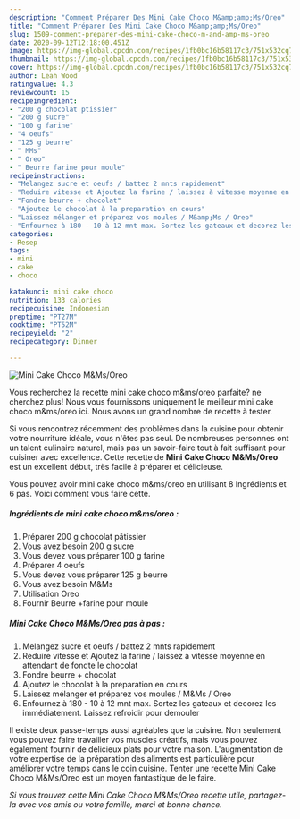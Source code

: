 ```yaml
---
description: "Comment Préparer Des Mini Cake Choco M&amp;amp;Ms/Oreo"
title: "Comment Préparer Des Mini Cake Choco M&amp;amp;Ms/Oreo"
slug: 1509-comment-preparer-des-mini-cake-choco-m-and-amp-ms-oreo
date: 2020-09-12T12:18:00.451Z
image: https://img-global.cpcdn.com/recipes/1fb0bc16b58117c3/751x532cq70/mini-cake-choco-mmsoreo-photo-principale-de-la-recette.jpg
thumbnail: https://img-global.cpcdn.com/recipes/1fb0bc16b58117c3/751x532cq70/mini-cake-choco-mmsoreo-photo-principale-de-la-recette.jpg
cover: https://img-global.cpcdn.com/recipes/1fb0bc16b58117c3/751x532cq70/mini-cake-choco-mmsoreo-photo-principale-de-la-recette.jpg
author: Leah Wood
ratingvalue: 4.3
reviewcount: 15
recipeingredient:
- "200 g chocolat ptissier"
- "200 g sucre"
- "100 g farine"
- "4 oeufs"
- "125 g beurre"
- " MMs"
- " Oreo"
- " Beurre farine pour moule"
recipeinstructions:
- "Melangez sucre et oeufs / battez 2 mnts rapidement"
- "Reduire vitesse et Ajoutez la farine / laissez à vitesse moyenne en attendant de fondte le chocolat"
- "Fondre beurre + chocolat"
- "Ajoutez le chocolat à la preparation en cours"
- "Laissez mélanger et préparez vos moules / M&amp;Ms / Oreo"
- "Enfournez à 180 - 10 à 12 mnt max. Sortez les gateaux et decorez les immédiatement. Laissez refroidir pour demouler"
categories:
- Resep
tags:
- mini
- cake
- choco

katakunci: mini cake choco 
nutrition: 133 calories
recipecuisine: Indonesian
preptime: "PT27M"
cooktime: "PT52M"
recipeyield: "2"
recipecategory: Dinner

---
```



![Mini Cake Choco M&amp;Ms/Oreo](https://img-global.cpcdn.com/recipes/1fb0bc16b58117c3/751x532cq70/mini-cake-choco-mmsoreo-photo-principale-de-la-recette.jpg)

Vous recherchez la recette mini cake choco m&amp;ms/oreo parfaite? ne cherchez plus! Nous vous fournissons uniquement le meilleur mini cake choco m&amp;ms/oreo ici. Nous avons un grand nombre de recette à tester.

Si vous rencontrez récemment des problèmes dans la cuisine pour obtenir votre nourriture idéale, vous n'êtes pas seul. De nombreuses personnes ont un talent culinaire naturel, mais pas un savoir-faire tout à fait suffisant pour cuisiner avec excellence. Cette recette de <strong> Mini Cake Choco M&amp;Ms/Oreo </strong> est un excellent début, très facile à préparer et délicieuse.

<!--inarticleads1-->

Vous pouvez avoir mini cake choco m&amp;ms/oreo en utilisant 8 Ingrédients et 6 pas. Voici comment vous faire cette.

##### Ingrédients de mini cake choco m&amp;ms/oreo :

1. Préparer 200 g chocolat pâtissier
1. Vous avez besoin 200 g sucre
1. Vous devez vous préparer 100 g farine
1. Préparer 4 oeufs
1. Vous devez vous préparer 125 g beurre
1. Vous avez besoin  M&amp;Ms
1. Utilisation  Oreo
1. Fournir  Beurre +farine pour moule




<!--inarticleads2-->

##### Mini Cake Choco M&amp;Ms/Oreo pas à pas :

1. Melangez sucre et oeufs / battez 2 mnts rapidement
1. Reduire vitesse et Ajoutez la farine / laissez à vitesse moyenne en attendant de fondte le chocolat
1. Fondre beurre + chocolat
1. Ajoutez le chocolat à la preparation en cours
1. Laissez mélanger et préparez vos moules / M&amp;Ms / Oreo
1. Enfournez à 180 - 10 à 12 mnt max. Sortez les gateaux et decorez les immédiatement. Laissez refroidir pour demouler




<!--inarticleads1-->

<p>
Il existe deux passe-temps aussi agréables que la cuisine. Non seulement vous pouvez faire travailler vos muscles créatifs, mais vous pouvez également fournir de délicieux plats pour votre maison. L'augmentation de votre expertise de la préparation des aliments est particulière pour améliorer votre temps dans le coin cuisine. Tenter une recette Mini Cake Choco M&amp;Ms/Oreo est un moyen fantastique de le faire.
</p>

<p>
<i>Si vous trouvez cette Mini Cake Choco M&amp;Ms/Oreo recette utile, partagez-la avec vos amis ou votre famille, merci et bonne chance.</i>
</p>
